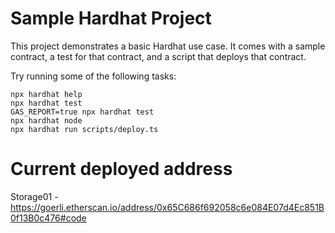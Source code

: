# Sample Hardhat Project

This project demonstrates a basic Hardhat use case. It comes with a sample contract, a test for that contract, and a script that deploys that contract.

Try running some of the following tasks:

```shell
npx hardhat help
npx hardhat test
GAS_REPORT=true npx hardhat test
npx hardhat node
npx hardhat run scripts/deploy.ts
```

# Current deployed address
Storage01 - https://goerli.etherscan.io/address/0x65C686f692058c6e084E07d4Ec851B0f13B0c476#code 